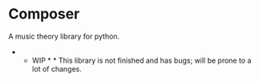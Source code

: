 # Composer
A music theory library for python.

* * WIP * *
This library is not finished and has bugs; will be prone to a lot of changes.
